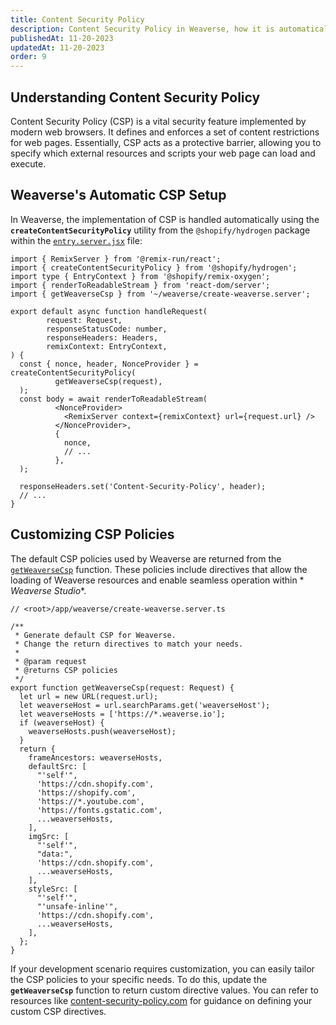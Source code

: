 ```yaml
---
title: Content Security Policy
description: Content Security Policy in Weaverse, how it is automatically configured, and the ability to customize policies for your unique needs
publishedAt: 11-20-2023
updatedAt: 11-20-2023
order: 9
---
```


Understanding Content Security Policy
-------------------------------------

Content Security Policy (CSP) is a vital security feature implemented by modern web browsers. It defines and enforces a
set of content restrictions for web pages. Essentially, CSP acts as a protective barrier, allowing you to specify which
external resources and scripts your web page can load and execute.

Weaverse's Automatic CSP Setup
------------------------------

In Weaverse, the implementation of CSP is handled automatically using the **`createContentSecurityPolicy`** utility from
the `@shopify/hydrogen` package within
the [`entry.server.jsx`](https://github.com/Weaverse/pilot/blob/main/app/entry.server.tsx) file:

```tsx
import { RemixServer } from '@remix-run/react';
import { createContentSecurityPolicy } from '@shopify/hydrogen';
import type { EntryContext } from '@shopify/remix-oxygen';
import { renderToReadableStream } from 'react-dom/server';
import { getWeaverseCsp } from '~/weaverse/create-weaverse.server';

export default async function handleRequest(
        request: Request,
        responseStatusCode: number,
        responseHeaders: Headers,
        remixContext: EntryContext,
) {
  const { nonce, header, NonceProvider } = createContentSecurityPolicy(
          getWeaverseCsp(request),
  );
  const body = await renderToReadableStream(
          <NonceProvider>
            <RemixServer context={remixContext} url={request.url} />
          </NonceProvider>,
          {
            nonce,
            // ...
          },
  );

  responseHeaders.set('Content-Security-Policy', header);
  // ...
}
```

Customizing CSP Policies
------------------------

The default CSP policies used by Weaverse are returned from
the [`getWeaverseCsp`](https://github.com/Weaverse/pilot/blob/main/app/weaverse/create-weaverse.server.ts#L24) function.
These policies include directives that allow the loading of Weaverse resources and enable seamless operation within *
*Weaverse Studio**.

```tsx
// <root>/app/weaverse/create-weaverse.server.ts

/**
 * Generate default CSP for Weaverse.
 * Change the return directives to match your needs.
 *
 * @param request
 * @returns CSP policies
 */
export function getWeaverseCsp(request: Request) {
  let url = new URL(request.url);
  let weaverseHost = url.searchParams.get('weaverseHost');
  let weaverseHosts = ['https://*.weaverse.io'];
  if (weaverseHost) {
    weaverseHosts.push(weaverseHost);
  }
  return {
    frameAncestors: weaverseHosts,
    defaultSrc: [
      "'self'",
      'https://cdn.shopify.com',
      'https://shopify.com',
      'https://*.youtube.com',
      'https://fonts.gstatic.com',
      ...weaverseHosts,
    ],
    imgSrc: [
      "'self'",
      "data:",
      'https://cdn.shopify.com',
      ...weaverseHosts,
    ],
    styleSrc: [
      "'self'",
      "'unsafe-inline'",
      'https://cdn.shopify.com',
      ...weaverseHosts,
    ],
  };
}
```

If your development scenario requires customization, you can easily tailor the CSP policies to your specific needs. To
do this, update the **`getWeaverseCsp`** function to return custom directive values. You can refer to resources
like [content-security-policy.com](https://content-security-policy.com/) for guidance on defining your custom CSP
directives.